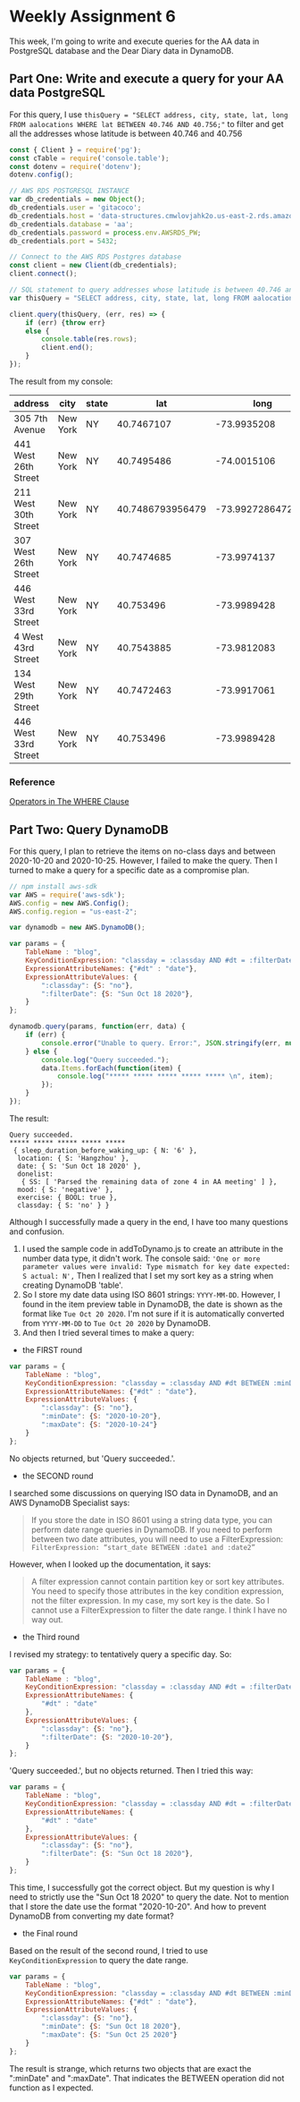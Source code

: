 # Weekly Assignment 6

This week, I'm going to write and execute queries for the AA data in PostgreSQL database and the Dear Diary data in DynamoDB.

## Part One: Write and execute a query for your AA data PostgreSQL

For this query, I use `thisQuery = "SELECT address, city, state, lat, long FROM aalocations WHERE lat BETWEEN 40.746 AND 40.756;"` to filter and get all the addresses whose latitude is between 40.746 and 40.756

```javascript
const { Client } = require('pg');
const cTable = require('console.table');
const dotenv = require('dotenv');
dotenv.config();  

// AWS RDS POSTGRESQL INSTANCE
var db_credentials = new Object();
db_credentials.user = 'gitacoco';
db_credentials.host = 'data-structures.cmwlovjahk2o.us-east-2.rds.amazonaws.com';
db_credentials.database = 'aa';
db_credentials.password = process.env.AWSRDS_PW;
db_credentials.port = 5432;

// Connect to the AWS RDS Postgres database
const client = new Client(db_credentials);
client.connect();

// SQL statement to query addresses whose latitude is between 40.746 and 40.756: 
var thisQuery = "SELECT address, city, state, lat, long FROM aalocations WHERE lat BETWEEN 40.746 AND 40.756;";

client.query(thisQuery, (err, res) => {
    if (err) {throw err}
    else {
        console.table(res.rows);
        client.end();
    }
});
```
The result from my console:

address | city | state | lat | long             
-------------------- | -------- | ----- | ---------------- | -----------------
305 7th Avenue | New York | NY | 40.7467107 | -73.9935208      
441 West 26th Street | New York | NY | 40.7495486 | -74.0015106      
211 West 30th Street | New York | NY | 40.7486793956479 | -73.9927286472649
307 West 26th Street | New York | NY | 40.7474685 | -73.9974137      
446 West 33rd Street | New York | NY | 40.753496 | -73.9989428      
4 West 43rd Street | New York | NY | 40.7543885 | -73.9812083      
134 West 29th Street | New York | NY | 40.7472463 | -73.9917061      
446 West 33rd Street | New York | NY | 40.753496 | -73.9989428      

### Reference
[Operators in The WHERE Clause](https://www.w3schools.com/sql/sql_where.asp)

## Part Two: Query DynamoDB

For this query, I plan to retrieve the items on no-class days and between 2020-10-20 and 2020-10-25. However, I failed to make the query. Then I turned to make a query for a specific date as a compromise plan.

```javascript
// npm install aws-sdk
var AWS = require('aws-sdk');
AWS.config = new AWS.Config();
AWS.config.region = "us-east-2";

var dynamodb = new AWS.DynamoDB();

var params = {
    TableName : "blog",
    KeyConditionExpression: "classday = :classday AND #dt = :filterDate", 
    ExpressionAttributeNames: {"#dt" : "date"},
    ExpressionAttributeValues: {
        ":classday": {S: "no"},
        ":filterDate": {S: "Sun Oct 18 2020"},
    }
};

dynamodb.query(params, function(err, data) {
    if (err) {
        console.error("Unable to query. Error:", JSON.stringify(err, null, 2));
    } else {
        console.log("Query succeeded.");
        data.Items.forEach(function(item) {
            console.log("***** ***** ***** ***** ***** \n", item);
        });
    }
});
```

The result:
``` console
Query succeeded.
***** ***** ***** ***** ***** 
 { sleep_duration_before_waking_up: { N: '6' },
  location: { S: 'Hangzhou' },
  date: { S: 'Sun Oct 18 2020' },
  donelist:
   { SS: [ 'Parsed the remaining data of zone 4 in AA meeting' ] },
  mood: { S: 'negative' },
  exercise: { BOOL: true },
  classday: { S: 'no' } }
```

Although I successfully made a query in the end, I have too many questions and confusion.
1. I used the sample code in addToDynamo.js to create an attribute in the number data type, it didn't work. The console said: `'One or more parameter values were invalid: Type mismatch for key date expected: S actual: N',` Then I realized that I set my sort key as a string when creating DynamoDB 'table'.
2. So I store my date data using ISO 8601 strings: `YYYY-MM-DD`. However, I found in the item preview table in DynamoDB, the date is shown as the format like `Tue Oct 20 2020`. I'm not sure if it is automatically converted from `YYYY-MM-DD` to `Tue Oct 20 2020` by DynamoDB.
3. And then I tried several times to make a query:

- the FIRST round
```javascript
var params = {
    TableName : "blog",
    KeyConditionExpression: "classday = :classday AND #dt BETWEEN :minDate AND :maxDate", 
    ExpressionAttributeNames: {"#dt" : "date"},
    ExpressionAttributeValues: {
        ":classday": {S: "no"},
        ":minDate": {S: "2020-10-20"},
        ":maxDate": {S: "2020-10-24"}
    }
};
```
No objects returned, but 'Query succeeded.'.

- the SECOND round

I searched some discussions on querying ISO data in DynamoDB, and an AWS DynamoDB Specialist says: 
>If you store the date in ISO 8601 using a string data type, you can perform date range queries in DynamoDB. If you need to perform between two date attributes, you will need to use a FilterExpression:
`FilterExpression: “start_date BETWEEN :date1 and :date2”`

However, when I looked up the documentation, it says: 
>A filter expression cannot contain partition key or sort key attributes. You need to specify those attributes in the key condition expression, not the filter expression.
In my case, my sort key is the date. So I cannot use a FilterExpression to filter the date range. I think I have no way out.

- the Third round

I revised my strategy: to tentatively query a specific day. So:
```javascript
var params = {
    TableName : "blog",
    KeyConditionExpression: "classday = :classday AND #dt = :filterDate",
    ExpressionAttributeNames: { 
        "#dt" : "date"
    },
    ExpressionAttributeValues: {
        ":classday": {S: "no"},
        ":filterDate": {S: "2020-10-20"},
    }
};
```
'Query succeeded.', but no objects returned. Then I tried this way:
```javascript
var params = {
    TableName : "blog",
    KeyConditionExpression: "classday = :classday AND #dt = :filterDate",
    ExpressionAttributeNames: { 
        "#dt" : "date"
    },
    ExpressionAttributeValues: {
        ":classday": {S: "no"},
        ":filterDate": {S: "Sun Oct 18 2020"},
    }
};
```
This time, I successfully got the correct object. But my question is why I need to strictly use the "Sun Oct 18 2020" to query the date. Not to mention that I store the date use the format "2020-10-20". And how to prevent DynamoDB from converting my date format?

- the Final round

Based on the result of the second round, I tried to use `KeyConditionExpression` to query the date range.

```javascript
var params = {
    TableName : "blog",
    KeyConditionExpression: "classday = :classday AND #dt BETWEEN :minDate AND :maxDate", 
    ExpressionAttributeNames: {"#dt" : "date"},
    ExpressionAttributeValues: {
        ":classday": {S: "no"},
        ":minDate": {S: "Sun Oct 18 2020"},
        ":maxDate": {S: "Sun Oct 25 2020"}
    }
};
```
The result is strange, which returns two objects that are exact the ":minDate" and ":maxDate". That indicates the BETWEEN operation did not function as I expected.